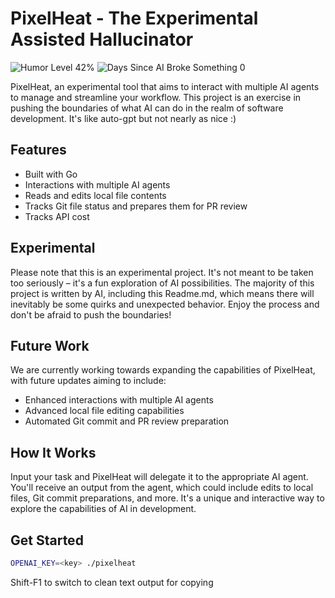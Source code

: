 # PixelHeat - The Experimental Assisted Hallucinator

![Humor Level 42%](https://img.shields.io/badge/Humor%20Level-42%25-brightgreen)
![Days Since AI Broke Something 0](https://img.shields.io/badge/Days%20Since%20AI%20Broke%20Something-0-red)


PixelHeat, an experimental tool that aims to interact with multiple AI agents to manage and streamline your workflow. This project is an exercise in pushing the boundaries of what AI can do in the realm of software development. It's like auto-gpt but not nearly
as nice :)

## Features
* Built with Go
* Interactions with multiple AI agents
* Reads and edits local file contents
* Tracks Git file status and prepares them for PR review
* Tracks API cost

## Experimental
Please note that this is an experimental project. It's not meant to be taken too seriously – it's a fun exploration of AI possibilities. The majority of this project is written by AI, including this Readme.md, which means there will inevitably be some quirks and unexpected behavior. Enjoy the process and don't be afraid to push the boundaries!

## Future Work
We are currently working towards expanding the capabilities of PixelHeat, with future updates aiming to include:
* Enhanced interactions with multiple AI agents
* Advanced local file editing capabilities
* Automated Git commit and PR review preparation

## How It Works
Input your task and PixelHeat will delegate it to the appropriate AI agent. You'll receive an output from the agent, which could include edits to local files, Git commit preparations, and more. It's a 
unique and interactive way to explore the capabilities of AI in development.

## Get Started
```bash
OPENAI_KEY=<key> ./pixelheat
```

Shift-F1 to switch to clean text output for copying
